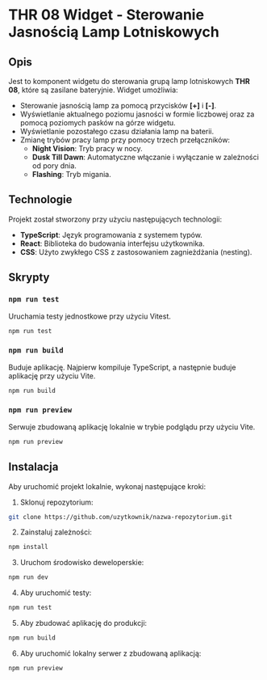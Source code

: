 # THR 08 Widget - Sterowanie Jasnością Lamp Lotniskowych

## Opis

Jest to komponent widgetu do sterowania grupą lamp lotniskowych **THR 08**, które są zasilane bateryjnie. Widget umożliwia:

- Sterowanie jasnością lamp za pomocą przycisków **[+]** i **[-]**.
- Wyświetlanie aktualnego poziomu jasności w formie liczbowej oraz za pomocą poziomych pasków na górze widgetu.
- Wyświetlanie pozostałego czasu działania lamp na baterii.
- Zmianę trybów pracy lamp przy pomocy trzech przełączników:
  - **Night Vision**: Tryb pracy w nocy.
  - **Dusk Till Dawn**: Automatyczne włączanie i wyłączanie w zależności od pory dnia.
  - **Flashing**: Tryb migania.

## Technologie

Projekt został stworzony przy użyciu następujących technologii:

- **TypeScript**: Język programowania z systemem typów.
- **React**: Biblioteka do budowania interfejsu użytkownika.
- **CSS**: Użyto zwykłego CSS z zastosowaniem zagnieżdżania (nesting).

## Skrypty

### `npm run test`
Uruchamia testy jednostkowe przy użyciu Vitest.

```bash
npm run test
```

### `npm run build`
Buduje aplikację. Najpierw kompiluje TypeScript, a następnie buduje aplikację przy użyciu Vite.

```bash
npm run build
```

### `npm run preview`
Serwuje zbudowaną aplikację lokalnie w trybie podglądu przy użyciu Vite.

```bash
npm run preview
```

## Instalacja

Aby uruchomić projekt lokalnie, wykonaj następujące kroki:

1. Sklonuj repozytorium:

```bash
git clone https://github.com/uzytkownik/nazwa-repozytorium.git
```

2. Zainstaluj zależności:

```bash
npm install
```

3. Uruchom środowisko deweloperskie:

```bash
npm run dev
```

4. Aby uruchomić testy:

```bash
npm run test
```

5. Aby zbudować aplikację do produkcji:

```bash
npm run build
```

6. Aby uruchomić lokalny serwer z zbudowaną aplikacją:

```bash
npm run preview
```
